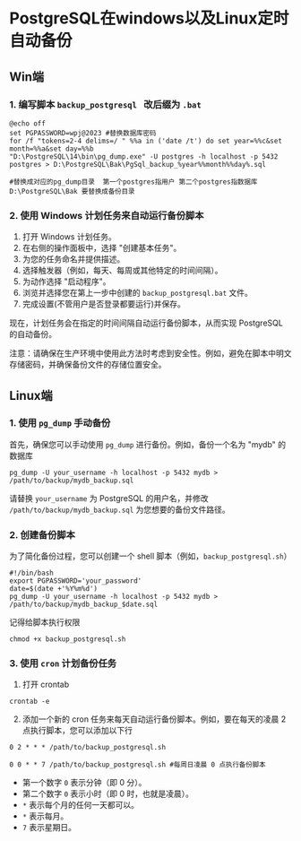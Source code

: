 # PostgreSQL在windows以及Linux定时自动备份

## Win端

### 1. 编写脚本 `backup_postgresql ` 改后缀为 `.bat`

```shell
@echo off
set PGPASSWORD=wpj@2023 #替换数据库密码
for /f "tokens=2-4 delims=/ " %%a in ('date /t') do set year=%%c&set month=%%a&set day=%%b
"D:\PostgreSQL\14\bin\pg_dump.exe" -U postgres -h localhost -p 5432 postgres > D:\PostgreSQL\Bak\PgSql_backup_%year%%month%%day%.sql

#替换成对应的pg_dump目录  第一个postgres指用户 第二个postgres指数据库  D:\PostgreSQL\Bak 要替换成备份目录
```

### 2. 使用 Windows 计划任务来自动运行备份脚本

1. 打开 Windows 计划任务。
2. 在右侧的操作面板中，选择 "创建基本任务"。
3. 为您的任务命名并提供描述。
4. 选择触发器（例如，每天、每周或其他特定的时间间隔）。
5. 为动作选择 "启动程序"。
6. 浏览并选择您在第上一步中创建的 `backup_postgresql.bat` 文件。
7. 完成设置(不管用户是否登录都要运行)并保存。

现在，计划任务会在指定的时间间隔自动运行备份脚本，从而实现 PostgreSQL 的自动备份。

注意：请确保在生产环境中使用此方法时考虑到安全性。例如，避免在脚本中明文存储密码，并确保备份文件的存储位置安全。

## Linux端

### 1. 使用 `pg_dump` 手动备份

首先，确保您可以手动使用 `pg_dump` 进行备份。例如，备份一个名为 "mydb" 的数据库

```shell
pg_dump -U your_username -h localhost -p 5432 mydb > /path/to/backup/mydb_backup.sql
```

请替换 `your_username` 为 PostgreSQL 的用户名，并修改 `/path/to/backup/mydb_backup.sql` 为您想要的备份文件路径。

### 2. 创建备份脚本

为了简化备份过程，您可以创建一个 shell 脚本（例如，`backup_postgresql.sh`）

```shell
#!/bin/bash
export PGPASSWORD='your_password'
date=$(date +'%Y%m%d')
pg_dump -U your_username -h localhost -p 5432 mydb > /path/to/backup/mydb_backup_$date.sql
```

记得给脚本执行权限

```shell
chmod +x backup_postgresql.sh
```

### 3. 使用 `cron` 计划备份任务

1. 打开 crontab

```shell
crontab -e
```

2. 添加一个新的 cron 任务来每天自动运行备份脚本。例如，要在每天的凌晨 2 点执行脚本，您可以添加以下行

```shell
0 2 * * * /path/to/backup_postgresql.sh
```

```shell
0 0 * * 7 /path/to/backup_postgresql.sh #每周日凌晨 0 点执行备份脚本
```

- 第一个数字 `0` 表示分钟（即 0 分）。
- 第二个数字 `0` 表示小时（即 0 时，也就是凌晨）。
- `*` 表示每个月的任何一天都可以。
- `*` 表示每月。
- `7` 表示星期日。

